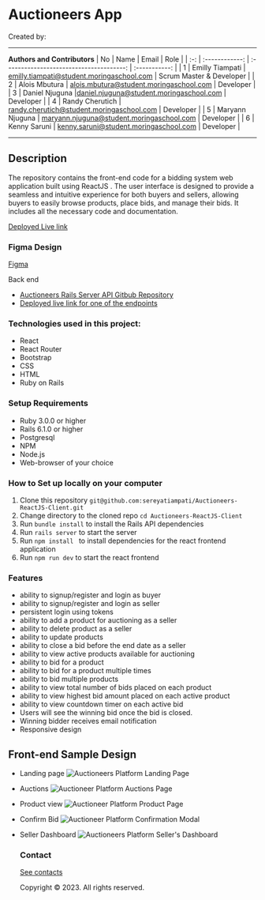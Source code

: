 # Auctioneers App
Created by: 

---
**Authors and Contributors**
| No  |      Name      |                  Email                   |     Role      |
| :-: | :------------: | :--------------------------------------: | :-----------: |
|  1 | Emilly Tiampati  | emilly.tiampati@student.moringaschool.com |   Scrum Master  & Developer    |
|  2  | Alois Mbutura  | 	alois.mbutura@student.moringaschool.com |   Developer      |
|  3  | Daniel Njuguna  |daniel.njuguna@student.moringaschool.com |   Developer      |
|  4  | Randy Cherutich  | randy.cherutich@student.moringaschool.com |   Developer        |
|  5  | Maryann Njuguna  | maryann.njuguna@student.moringaschool.com |   Developer       |
|  6  | Kenny Saruni  | kenny.saruni@student.moringaschool.com |   Developer       |

---
## Description
The repository contains the front-end code for a bidding system web application built using ReactJS . The user interface is designed to provide a seamless and intuitive experience for both buyers and sellers, allowing buyers to easily browse products, place bids, and manage their bids. It includes all the necessary code and documentation.

[Deployed Live link](https://auctioneers.vercel.app/)

### Figma Design
[Figma](https://www.figma.com/file/lDYzrdEsl1dlzT71XGUJ9c/Auctioneer-app?t=UFEMdL6vgaC2P0jV-0)

Back end
* [Auctioneers Rails Server API Gitbub Repository ](https://github.com/sereyatiampati/Auctioneers-Rails-API)
* [Deployed live link for one of the endpoints](https://testing-e1kb.onrender.com/products) 

### Technologies used in this project:
- React
- React Router
- Bootstrap
- CSS
- HTML
- Ruby on Rails


### Setup Requirements
* Ruby 3.0.0 or higher
* Rails 6.1.0 or higher
* Postgresql
* NPM
* Node.js
* Web-browser of your choice


### How to Set up locally on your computer
1. Clone this repository `git@github.com:sereyatiampati/Auctioneers-ReactJS-Client.git`
2. Change directory  to the cloned repo `cd Auctioneers-ReactJS-Client`
3. Run `bundle install` to install the Rails API dependencies 
4. Run `rails server` to start the server
5. Run `npm install ` to install dependencies for the react frontend application
6. Run `npm run dev` to start the react frontend 

### Features

* ability to signup/register and login as buyer
* ability to signup/register and login as seller
* persistent login using tokens
* ability to add a product for auctioning as a seller
* ability to delete product as a seller
* ability to update products
* ability to close a bid before the end date as a seller
* ability to view active products available for auctioning
* ability to bid for a product
* ability to bid for a product multiple times
* ability to bid multiple products
* ability to view total number of bids placed on each product
* ability to view highest bid amount placed on each active product
* ability to view countdown timer on each active bid
* Users will see the winning bid once the bid is closed. 
* Winning bidder receives email notification
* Responsive design

## Front-end Sample Design
* Landing page
<img
  src="./readme-images/homepage.png"
  alt="Auctioneers Platform Landing Page"
  title="Homepage">

* Auctions
<img
  src="./readme-images/auctions.png"
  alt="Auctioneer Platform Auctions Page"
  title="Auctions">

* Product view
<img
  src="./readme-images/product.png"
  alt="Auctioneer Platform Product Page"
  title="product">

* Confirm Bid
<img
  src="./readme-images/bidconfirm.png"
  alt="Auctioneer Platform Confirmation Modal"
  title="product">

* Seller Dashboard
<img
  src="./readme-images/dashboard.png"
  alt="Auctioneers Platform Seller's Dashboard"
  title="Seller's Dashbord">

  ### Contact
  [See contacts](https://github.com/sereyatiampati)

  Copyright © 2023. All rights reserved.




